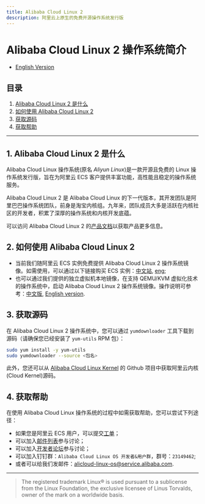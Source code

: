 ```yaml
---
title: Alibaba Cloud Linux 2
description: 阿里云上原生的免费开源操作系统发行版
---
```


Alibaba Cloud Linux 2 操作系统简介
=================================

+ [English Version](../os.md)

目录
----
1. [Alibaba Cloud Linux 2 是什么](#1-alibaba-cloud-linux-2-是什么)
2. [如何使用 Alibaba Cloud Linux 2](#2-如何使用-alibaba-cloud-linux-2)
3. [获取源码](#3-获取源码)
4. [获取帮助](#4-获取帮助)

-------------------------

## 1. Alibaba Cloud Linux 2 是什么

Alibaba Cloud Linux 操作系统(原名 _Aliyun Linux_)是一款开源且免费的 Linux 操作系统发行版，旨在为阿里云 ECS 客户提供丰富功能，高性能且稳定的操作系统服务。

Alibaba Cloud Linux 2 是 Alibaba Cloud Linux 的下一代版本，其开发团队是阿里巴巴操作系统团队，前身是淘宝内核组。九年来，团队成员大多是活跃在内核社区的开发者，积累了深厚的操作系统和内核开发底蕴。

可以访问 Alibaba Cloud Linux 2 的[产品文档](https://help.aliyun.com/document_detail/111881.html)以获取产品更多信息。

## 2. 如何使用 Alibaba Cloud Linux 2

- 当前我们随阿里云 ECS 实例免费提供 Alibaba Cloud Linux 2 操作系统镜像。如需使用，可以通过以下链接购买 ECS 实例：[中文站](https://ecs-buy.aliyun.com/), [eng](https://ecs-buy-intl.aliyun.com/);
- 也可以通过我们提供的独立虚拟机本地镜像，在支持 QEMU/KVM 虚拟化技术的操作系统中，启动 Alibaba Cloud Linux 2 操作系统镜像。操作说明可参考：[中文版](https://github.com/alibaba/cloud-kernel/wiki/Aliyun-Linux-2-On-Premise-Image), [English version](../image).

## 3. 获取源码

在 Alibaba Cloud Linux 2 操作系统中，您可以通过 `yumdownloader` 工具下载到源码（请确保您已经安装了 `yum-utils` RPM 包）：

```bash
sudo yum install -y yum-utils
sudo yumdownloader --source <包名>
```

此外，您还可以从 [Alibaba Cloud Linux Kernel](https://github.com/alibaba/cloud-kernel) 的 Github 项目中获取阿里云内核(Cloud Kernel)源码。

## 4. 获取帮助

在使用 Alibaba Cloud Linux 操作系统的过程中如需获取帮助，您可以尝试下列途径：

+ 如果您是阿里云 ECS 用户，可以提交[工单](https://selfservice.console.aliyun.com/ticket/createIndex)；
+ 可以加入[邮件列表](MAILLIST.md)参与讨论；
+ 可以加入[开发者论坛](https://bbs.aliyun.com/thread/450.html)参与讨论；
+ 可以加入钉钉群：`Alibaba Cloud Linux OS 开发者&用户群`，群号：`23149462`;
+ 或者可以给我们发邮件：[alicloud-linux-os@service.alibaba.com](mailto:alicloud-linux-os@service.alibaba.com).

--------------------------------

> The registered trademark Linux® is used pursuant to a sublicense from the Linux Foundation, the exclusive licensee of Linus Torvalds, owner of the mark on a world­wide basis.
